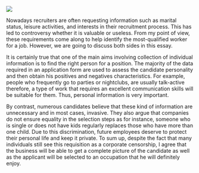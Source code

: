![](http://imgh.us/task2_test1.png)

Nowadays recruiters are often requesting information such as marital status, leisure activities, and interests in their recruitment process. This has led to controversy whether it is valuable or useless. From my point of view, these requirements come along to help identify the most-qualified worker for a job. However, we are going to discuss both sides in this essay.

It is certainly true that one of the main aims involving collection of individual information is to find the right person for a position. The majority of the data required in an application form are used to assess the candidate personality and then obtain his positives and negatives characteristics. For example, people who frequently go to parties or nightclubs, are usually talk-active therefore, a type of work that requires an excellent communication skills will be suitable for them. Thus, personal information is very important.

By contrast, numerous candidates believe that these kind of information are unnecessary and in most cases, invasive. They also argue that companies do not ensure equality in the selection steps as for instance, someone who is single or does not have kids regularly replaces those who have more than one child. Due to this discrimination, future employees deserve to protect their personal life and keep it private. To sum up, despite the fact that many individuals still see this requisition as a corporate censorship, I agree that the business will be able to get a complete picture of the candidate as well as the applicant will be selected to an occupation that he will definitely enjoy.
